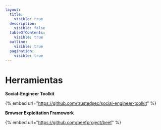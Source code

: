 ```yaml
---
layout:
  title:
    visible: true
  description:
    visible: false
  tableOfContents:
    visible: true
  outline:
    visible: true
  pagination:
    visible: true
---
```


# Herramientas

**Social-Engineer Toolkit** &#x20;

{% embed url="https://github.com/trustedsec/social-engineer-toolkit" %}

**Browser Exploitation Framework**&#x20;

{% embed url="https://github.com/beefproject/beef" %}

